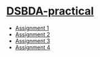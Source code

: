 # [DSBDA-practical]()

  - [Assignment 1](https://github.com/prashantjagtap2909/DSBDA-practical-/blob/main/Assignments/Assignment%201.ipynb)
  - [Assignment 2](https://github.com/prashantjagtap2909/DSBDA-practical-/blob/main/Assignments/Assignment%202.ipynb)
  - [Assignment 3](https://github.com/prashantjagtap2909/DSBDA-practical-/blob/main/Assignments/Assignment%203.ipynb)
  - [Assignment 4](https://github.com/prashantjagtap2909/DSBDA-practical-/blob/main/Assignments/Prashant_Assignment4.ipynb)
